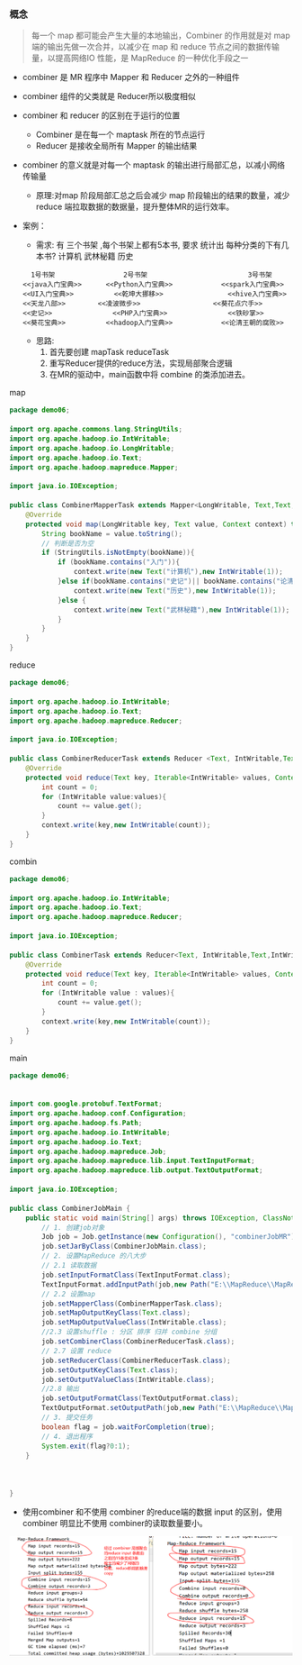 ### **概念**

> 每一个 map 都可能会产生大量的本地输出，Combiner 的作用就是对 map 端的输出先做一次合并，以减少在 map 和 reduce 节点之间的数据传输量，以提高网络IO 性能，是 MapReduce 的一种优化手段之一

- combiner 是 MR 程序中 Mapper 和 Reducer 之外的一种组件

- combiner 组件的父类就是 Reducer所以极度相似

- combiner 和 reducer 的区别在于运行的位置
  - Combiner 是在每一个 maptask 所在的节点运行
  -  Reducer 是接收全局所有 Mapper 的输出结果

- combiner 的意义就是对每一个 maptask 的输出进行局部汇总，以减小网络传输量

  - 原理:对map 阶段局部汇总之后会减少 map 阶段输出的结果的数量，减少 reduce 端拉取数据的数据量，提升整体MR的运行效率。

- 案例：
  - 需求:  有 三个书架 ,每个书架上都有5本书, 要求 统计出 每种分类的下有几本书?  计算机  武林秘籍  历史

  ~~~
    1号书架                 2号书架                         3号书架
  <<java入门宝典>>      <<Python入门宝典>>            <<spark入门宝典>>
  <<UI入门宝典>>		  <<乾坤大挪移>>                <<hive入门宝典>>
  <<天龙八部>>		  <<凌波微步>>                  <<葵花点穴手>>
  <<史记>>		       <<PHP入门宝典>>               <<铁砂掌>>
  <<葵花宝典>>          <<hadoop入门宝典>>            <<论清王朝的腐败>>
  ~~~

  - 思路:
    1. 首先要创建 mapTask reduceTask
    2. 重写Reducer提供的reduce方法，实现局部聚合逻辑
    3. 在MR的驱动中，main函数中将 combine 的类添加进去。

map

```java
package demo06;

import org.apache.commons.lang.StringUtils;
import org.apache.hadoop.io.IntWritable;
import org.apache.hadoop.io.LongWritable;
import org.apache.hadoop.io.Text;
import org.apache.hadoop.mapreduce.Mapper;

import java.io.IOException;

public class CombinerMapperTask extends Mapper<LongWritable, Text,Text, IntWritable> {
    @Override
    protected void map(LongWritable key, Text value, Context context) throws IOException, InterruptedException {
        String bookName = value.toString();
        // 判断是否为空
        if (StringUtils.isNotEmpty(bookName)){
            if (bookName.contains("入门")){
                context.write(new Text("计算机"),new IntWritable(1));
            }else if(bookName.contains("史记")|| bookName.contains("论清王朝的腐败")){
                context.write(new Text("历史"),new IntWritable(1));
            }else {
                context.write(new Text("武林秘籍"),new IntWritable(1));
            }
        }
    }
}
```

reduce

```java
package demo06;

import org.apache.hadoop.io.IntWritable;
import org.apache.hadoop.io.Text;
import org.apache.hadoop.mapreduce.Reducer;

import java.io.IOException;

public class CombinerReducerTask extends Reducer <Text, IntWritable,Text,IntWritable>{
    @Override
    protected void reduce(Text key, Iterable<IntWritable> values, Context context) throws IOException, InterruptedException {
        int count = 0;
        for (IntWritable value:values){
            count += value.get();
        }
        context.write(key,new IntWritable(count));
    }
}
```

combin

```java
package demo06;

import org.apache.hadoop.io.IntWritable;
import org.apache.hadoop.io.Text;
import org.apache.hadoop.mapreduce.Reducer;

import java.io.IOException;

public class CombinerTask extends Reducer<Text, IntWritable,Text,IntWritable> {
    @Override
    protected void reduce(Text key, Iterable<IntWritable> values, Context context) throws IOException, InterruptedException {
        int count = 0;
        for (IntWritable value : values){
            count += value.get();
        }
        context.write(key,new IntWritable(count));
    }
}
```

main

```java
package demo06;


import com.google.protobuf.TextFormat;
import org.apache.hadoop.conf.Configuration;
import org.apache.hadoop.fs.Path;
import org.apache.hadoop.io.IntWritable;
import org.apache.hadoop.io.Text;
import org.apache.hadoop.mapreduce.Job;
import org.apache.hadoop.mapreduce.lib.input.TextInputFormat;
import org.apache.hadoop.mapreduce.lib.output.TextOutputFormat;

import java.io.IOException;

public class CombinerJobMain {
    public static void main(String[] args) throws IOException, ClassNotFoundException, InterruptedException {
        // 1. 创建job对象
        Job job = Job.getInstance(new Configuration(), "combinerJobMR");
        job.setJarByClass(CombinerJobMain.class);
        // 2. 设置MapReduce 的八大步
        // 2.1 读取数据
        job.setInputFormatClass(TextInputFormat.class);
        TextInputFormat.addInputPath(job,new Path("E:\\MapReduce\\MapReduce\\inputdemo06\\combiner.txt"));
        // 2.2 设置map
        job.setMapperClass(CombinerMapperTask.class);
        job.setMapOutputKeyClass(Text.class);
        job.setMapOutputValueClass(IntWritable.class);
        //2.3 设置shuffle : 分区 排序 归并 combine 分组
        job.setCombinerClass(CombinerReducerTask.class);
        // 2.7 设置 reduce
        job.setReducerClass(CombinerReducerTask.class);
        job.setOutputKeyClass(Text.class);
        job.setOutputValueClass(IntWritable.class);
        //2.8 输出
        job.setOutputFormatClass(TextOutputFormat.class);
        TextOutputFormat.setOutputPath(job,new Path("E:\\MapReduce\\MapReduce\\outputdemo06"));
        // 3. 提交任务
        boolean flag = job.waitForCompletion(true);
        // 4. 退出程序
        System.exit(flag?0:1);
    }



}
```

- 使用combiner 和不使用 combiner 的reduce端的数据 input 的区别，使用combiner 明显比不使用 combiner的读取数量要小。

![image-20200823103648128](./assets\image-20200823103648128.png)